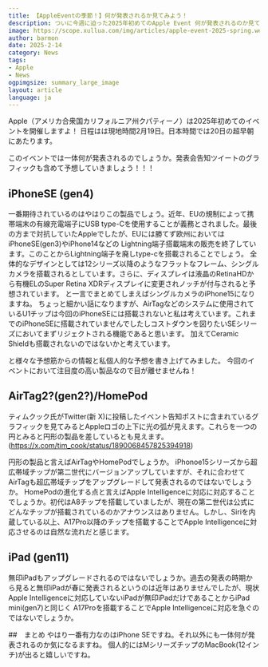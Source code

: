 ```yaml
---
title: 【AppleEventの季節！】何が発表されるか見てみよう！
description: ついに今週に迫った2025年初めてのApple Event 何が発表されるのか見てみましょう。
image: https://scope.xullua.com/img/articles/apple-event-2025-spring.webp
author: barmon
date: 2025-2-14
category: News
tags:
- Apple
- News
ogpimgsize: summary_large_image
layout: article
language: ja
---
```


Apple（アメリカ合衆国カリフォルニア州クパティーノ）は2025年初めてのイベントを開催しますよ！
日程はは現地時間2月19日。日本時間では20日の超早朝にあたります。

このイベントでは一体何が発表されるのでしょうか。発表会告知ツイートのグラフィックも含めて予想していきましょう！！！

## iPhoneSE (gen4)

一番期待されているのはやはりこの製品でしょう。近年、EUの規制によって携帯端末の有線充電端子にUSB type-Cを使用することが義務とされました。最後の方まで対抗していたAppleでしたが、EUには勝てず欧州においてはiPhoneSE(gen3)やiPhone14などの
Lightning端子搭載端末の販売を終了しています。このことからLightning端子を廃しtype-cを搭載されることでしょう。
全体的なデザインとしては12シリーズ以降のようなフラットなフレーム、シングルカメラを搭載されるとしています。さらに、ディスプレイは液晶のRetinaHDから有機ELのSuper Retina XDRディスプレイに変更されノッチが付与されると予想されています。
と一言でまとめてしまえばシングルカメラのiPhone15になりますね。
ちょっと細かい話になりますが、AirTagなどのシステムに使用されているU1チップは今回のiPhoneSEには搭載されないと私は考えています。これまでのiPhoneSEに搭載されていませんでしたしコストダウンを図りたいSEシリーズにおいてまずリジェクトされる機能であると思います。
加えてCeramic Shieldも搭載されないのではないかと考えています。

と様々な予想筋からの情報と私個人的な予想を書き上げてみました。
今回のイベントにおいて注目度の高い製品なので目が離せませんね！

## AirTag2?(gen2?)/HomePod

ティムクック氏がTwitter(新 X)に投稿したイベント告知ポストに含まれているグラフィックを見てみるとAppleロゴの上下に光の弧が見えます。これらを一つの円とみると円形の製品を差しているとも見えます。
(https://x.com/tim_cook/status/1890068457825394918)

円形の製品と言えばAirTagやHomePodでしょうか。
iPhonoe15シリーズから超広帯域チップが第二世代にバージョンアップしていますが、それに合わせてAirTagも超広帯域チップをアップグレードして発表されるのではないでしょうか。
HomePodの進化する点と言えばApple Intelligenceに対応に対応することでしょうか。初代はA8チップを搭載していましたが、現在の第二世代は公式にどんなチップが搭載されているのかアナウンスはありません。しかし、Siriを内蔵している以上、A17Pro以降のチップを搭載することでApple Intelligenceに対応させるのは自然な流れだと感じます。

## iPad (gen11)

無印iPadもアップグレードされるのではないでしょうか。過去の発表の時期から見ると無印iPadが春に発表されるというのは近年はありませんでしたが、現状Apple Intelligenceに対応していないiPadが無印iPadだけであることからiPad mini(gen7)と同じく
A17Proを搭載することでApple Intelligenceに対応を急ぐのではないでしょうか。

##　まとめ
やはり一番有力なのはiPhone SEですね。それ以外にも一体何が発表されるのか気になるますね。
個人的にはMシリーズチップのMacBook(12インチ)が出ると嬉しいですね。
